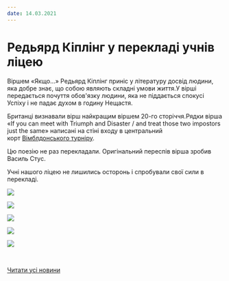 ```yaml
---
date: 14.03.2021
---
```

# Редьярд Кіплінг у перекладі учнів ліцею

Віршем «Якщо…» Редьярд Кіплінг приніс у літературу досвід людини, яка добре знає, що собою являють складні умови життя.У вірші передається почуття обов'язку людини, яка не піддається спокусі Успіху і не падає духом в годину Нещастя.

Британці визнавали вірш найкращим віршем 20-го сторіччя.Рядки вірша «If you can meet with Triumph and Disaster / and treat those two impostors just the same» написані на стіні входу в центральний корт [Вімблдонського турніру](https://uk.wikipedia.org/wiki/%D0%92%D1%96%D0%BC%D0%B1%D0%BB%D0%B4%D0%BE%D0%BD%D1%81%D1%8C%D0%BA%D0%B8%D0%B9_%D1%82%D1%83%D1%80%D0%BD%D1%96%D1%80).

Цю поезію не раз перекладали. Оригінальний переспів вірша зробив Василь Стус.

Учні нашого ліцею не лишились осторонь і спробували свої сили в перекладі.

![](/images/blog/редьярд-кіплінг-у-перекладі-учнів-ліцею/sgryvul.jpg)

![](/images/blog/редьярд-кіплінг-у-перекладі-учнів-ліцею/oterleckyj.jpg)

![](/images/blog/редьярд-кіплінг-у-перекладі-учнів-ліцею/oartyushova.jpg)

![](/images/blog/редьярд-кіплінг-у-перекладі-учнів-ліцею/akopach.jpg)

![](/images/blog/редьярд-кіплінг-у-перекладі-учнів-ліцею/rtorba.jpg)

 

[Читати усі новини](/news)
